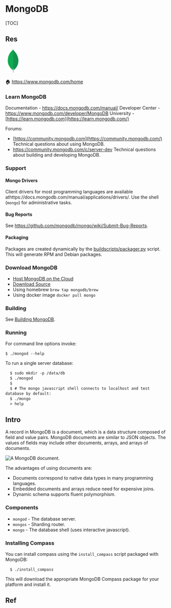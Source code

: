 # MongoDB

[TOC]



## Res
![Logo](../../../../../../Assets/Pics/leaf.svg)

🏠 https://www.mongodb.com/home


### Learn MongoDB
Documentation - https://docs.mongodb.com/manual/ 
Developer Center - https://www.mongodb.com/developer/MongoDB University - [https://learn.mongodb.com](https://learn.mongodb.com/)

Forums:
- [https://community.mongodb.com](https://community.mongodb.com/)
  Technical questions about using MongoDB.
- https://community.mongodb.com/c/server-dev
  Technical questions about building and developing MongoDB.


### Support
#### Mongo Drivers
Client drivers for most programming languages are available athttps://docs.mongodb.com/manual/applications/drivers/. Use the shell (`mongo`) for administrative tasks.

#### Bug Reports
See https://github.com/mongodb/mongo/wiki/Submit-Bug-Reports.

#### Packaging
Packages are created dynamically by the [buildscripts/packager.py](https://github.com/mongodb/mongo/blob/master/buildscripts/packager.py) script. This will generate RPM and Debian packages.


### Download MongoDB
- [Host MongoDB on the Cloud](https://www.mongodb.com/cloud/atlas)
- [Download Source](https://www.mongodb.com/try/download/community)
- Using homebrew `brew tap mongodb/brew`
- Using docker image `docker pull mongo`


### Building
See [Building MongoDB](https://github.com/mongodb/mongo/blob/master/docs/building.md).


### Running
For command line options invoke:
```
$ ./mongod --help
```

To run a single server database:
```
  $ sudo mkdir -p /data/db
  $ ./mongod
  $
  $ # The mongo javascript shell connects to localhost and test database by default:
  $ ./mongo
  > help
```


## Intro
A record in MongoDB is a document, which is a data structure composed of field and value pairs. MongoDB documents are similar to JSON objects. The values of fields may include other documents, arrays, and arrays of documents.

![A MongoDB document.](https://www.mongodb.com/docs/manual/images/crud-annotated-document.bakedsvg.svg)


The advantages of using documents are:
- Documents correspond to native data types in many programming languages.
- Embedded documents and arrays reduce need for expensive joins.
- Dynamic schema supports fluent polymorphism.


### Components
- `mongod` - The database server.
- `mongos` - Sharding router.
- `mongo` - The database shell (uses interactive javascript).


### Installing Compass
You can install compass using the `install_compass` script packaged with MongoDB:
```
  $ ./install_compass
```

This will download the appropriate MongoDB Compass package for your platform and install it.



## Ref

